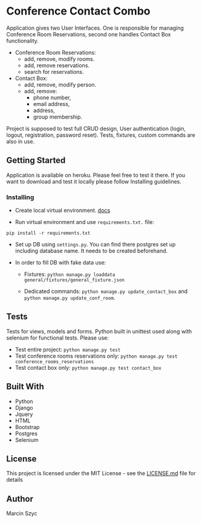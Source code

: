 # Conference Contact Combo

Application gives two User Interfaces. One is responsible for managing Conference Room Reservations, second one handles Contact Box functionality.

* Conference Room Reservations:
  * add, remove, modify rooms.
  * add, remove reservations.
  * search for reservations.
* Contact Box:
  * add, remove, modify person.
  * add, remove:
    * phone number,
    * email address,
    * address,
    * group membership.
    
Project is supposed to test full CRUD design, User authentication (login, logout, registration, password reset). Tests, fixtures, custom commands are also in use.

## Getting Started

Application is available on heroku. Please feel free to test it there. If you want to download and test it locally please follow Installing guidelines.

### Installing

* Create local virtual environment. [docs](https://docs.python.org/3/tutorial/venv.html)

* Run virtual environment and use ```requirements.txt.``` file:

```
pip install -r requirements.txt
```
* Set up DB using ```settings.py```. You can find there postgres set up including database name. It needs to be created beforehand.

* In order to fill DB with fake data use:
  * Fixtures:
  ```python manage.py loaddata general/fixtures/general_fixture.json```
  
  * Dedicated commands:
  ```python manage.py update_contact_box``` and ```python manage.py update_conf_room```.

## Tests

Tests for views, models and forms. Python built in unittest used along with selenium for functional tests.
Please use:

* Test entire project: ```python manage.py test```
* Test conference rooms reservations only: ```python manage.py test conference_rooms_reservations```
* Test contact box only: ```python manage.py test contact_box```

## Built With

* Python
* Django
* Jquery
* HTML
* Bootstrap
* Postgres
* Selenium

## License

This project is licensed under the MIT License - see the [LICENSE.md](LICENSE.md) file for details

## Author

Marcin Szyc
